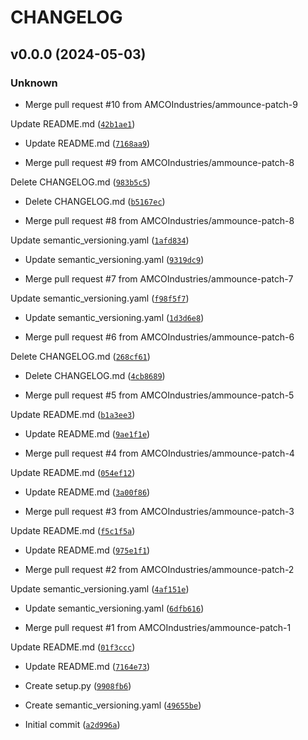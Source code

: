 # CHANGELOG



## v0.0.0 (2024-05-03)

### Unknown

* Merge pull request #10 from AMCOIndustries/ammounce-patch-9

Update README.md ([`42b1ae1`](https://github.com/AMCOIndustries/test/commit/42b1ae1efcb80777c249890e8731cddade673c59))

* Update README.md ([`7168aa9`](https://github.com/AMCOIndustries/test/commit/7168aa9f689a7f47e448b808ee3572a05087c681))

* Merge pull request #9 from AMCOIndustries/ammounce-patch-8

Delete CHANGELOG.md ([`983b5c5`](https://github.com/AMCOIndustries/test/commit/983b5c5a3005010c5d64502ad91b69a676bac07a))

* Delete CHANGELOG.md ([`b5167ec`](https://github.com/AMCOIndustries/test/commit/b5167ec7c5b458d367837b330b94d474e61555d4))

* Merge pull request #8 from AMCOIndustries/ammounce-patch-8

Update semantic_versioning.yaml ([`1afd834`](https://github.com/AMCOIndustries/test/commit/1afd834f528963bfdab02ddf1ba7406e8921bd0a))

* Update semantic_versioning.yaml ([`9319dc9`](https://github.com/AMCOIndustries/test/commit/9319dc974e6ab58d9e83364eced5e9158d60968b))

* Merge pull request #7 from AMCOIndustries/ammounce-patch-7

Update semantic_versioning.yaml ([`f98f5f7`](https://github.com/AMCOIndustries/test/commit/f98f5f77c4fd99287e378a27aab10f8502366321))

* Update semantic_versioning.yaml ([`1d3d6e8`](https://github.com/AMCOIndustries/test/commit/1d3d6e8017f362c4540f4959436783e56b4a5db0))

* Merge pull request #6 from AMCOIndustries/ammounce-patch-6

Delete CHANGELOG.md ([`268cf61`](https://github.com/AMCOIndustries/test/commit/268cf617f6a41af41997f3b0c5d07f6acb3d189c))

* Delete CHANGELOG.md ([`4cb8689`](https://github.com/AMCOIndustries/test/commit/4cb8689e91e31bf86802226926f357013f08a87a))

* Merge pull request #5 from AMCOIndustries/ammounce-patch-5

Update README.md ([`b1a3ee3`](https://github.com/AMCOIndustries/test/commit/b1a3ee3622f341388ba87b975efd8e6ad1024e5f))

* Update README.md ([`9ae1f1e`](https://github.com/AMCOIndustries/test/commit/9ae1f1e999d5ae62c8dfa42618d0a1be86ea345d))

* Merge pull request #4 from AMCOIndustries/ammounce-patch-4

Update README.md ([`054ef12`](https://github.com/AMCOIndustries/test/commit/054ef12977538beeb1cd83953ea83974667aaf54))

* Update README.md ([`3a00f86`](https://github.com/AMCOIndustries/test/commit/3a00f861633b270365b71028aea988bf940c4352))

* Merge pull request #3 from AMCOIndustries/ammounce-patch-3

Update README.md ([`f5c1f5a`](https://github.com/AMCOIndustries/test/commit/f5c1f5a86bf1ed9458c3a1a5367d5df028873b04))

* Update README.md ([`975e1f1`](https://github.com/AMCOIndustries/test/commit/975e1f1ec21c223f276e76906eff7797362668fd))

* Merge pull request #2 from AMCOIndustries/ammounce-patch-2

Update semantic_versioning.yaml ([`4af151e`](https://github.com/AMCOIndustries/test/commit/4af151eb00c6b578428b5ab0131abf17f9944b53))

* Update semantic_versioning.yaml ([`6dfb616`](https://github.com/AMCOIndustries/test/commit/6dfb61656c3ed75a4df772bfe03b6239c0cfe2d0))

* Merge pull request #1 from AMCOIndustries/ammounce-patch-1

Update README.md ([`01f3ccc`](https://github.com/AMCOIndustries/test/commit/01f3ccc336111fe92114f09f3f84ba209dc6572f))

* Update README.md ([`7164e73`](https://github.com/AMCOIndustries/test/commit/7164e732d5ce9fa26a9e5375d74236da2f834440))

* Create setup.py ([`9908fb6`](https://github.com/AMCOIndustries/test/commit/9908fb6e784a8ff33a8c34e8163155aa21651e5d))

* Create semantic_versioning.yaml ([`49655be`](https://github.com/AMCOIndustries/test/commit/49655beff718ec4a06eedf768d9d7813c009ba21))

* Initial commit ([`a2d996a`](https://github.com/AMCOIndustries/test/commit/a2d996a148b1fdf7c45cdc122f60b65d0695bb88))

